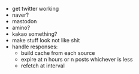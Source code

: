 * get twitter working
* naver?
* mastodon
* amino?
* kakao something?
* make stuff look not like shit
* handle responses:
  * build cache from each source
  * expire at n hours or n posts whichever is less
  * refetch at interval
